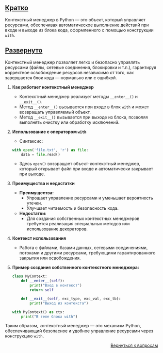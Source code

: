 ## <u>Кратко</u>

Контекстный менеджер в Python — это объект, который управляет ресурсами, обеспечивая автоматическое выполнение действий
при входе и выходе из блока кода, оформленного с помощью конструкции `with`.

## <u>Развернуто</u>

Контекстный менеджер позволяет легко и безопасно управлять ресурсами (файлы, сетевые соединения, блокировки и т.п.),
гарантируя корректное освобождение ресурсов независимо от того, как завершается блок кода — нормально или с ошибкой.

1. **Как работает контекстный менеджер**
    - Контекстный менеджер реализует методы `__enter__()` и `__exit__()`.
    - Метод `__enter__()` вызывается при входе в блок `with` и может возвращать управляемый объект.
    - Метод `__exit__()` вызывается при выходе из блока, позволяя выполнять очистку или обработку исключений.

2. **Использование с оператором `with`**
    - Синтаксис:
    ```python
    with open('file.txt', 'r') as file:
        data = file.read()
    ```  
    - Здесь `open()` возвращает объект-контекстный менеджер, который открывает файл при входе и автоматически закрывает
      при выходе.

3. **Преимущества и недостатки**
    - **Преимущества:**
        - Упрощает управление ресурсами и уменьшает вероятность утечки.
        - Улучшает читаемость и безопасность кода.
    - **Недостатки:**
        - Для создания собственных контекстных менеджеров требуется реализация специальных методов или использование
          декораторов.

4. **Контекст использования**
    - Работа с файлами, базами данных, сетевыми соединениями, потоками и другими ресурсами, требующими гарантированного
      закрытия или освобождения.

5. **Пример создания собственного контекстного менеджера:**
    ```python
    class MyContext:
        def __enter__(self):
            print("Вход в контекст")
            return self

        def __exit__(self, exc_type, exc_val, exc_tb):
            print("Выход из контекста")

    with MyContext() as ctx:
        print("В теле блока with")
    ```

Таким образом, контекстный менеджер — это механизм Python, обеспечивающий безопасное и удобное управление ресурсами
через конструкцию `with`.

<div align="right">

[Вернуться к вопросам](../Вопросы.md)

</div>
